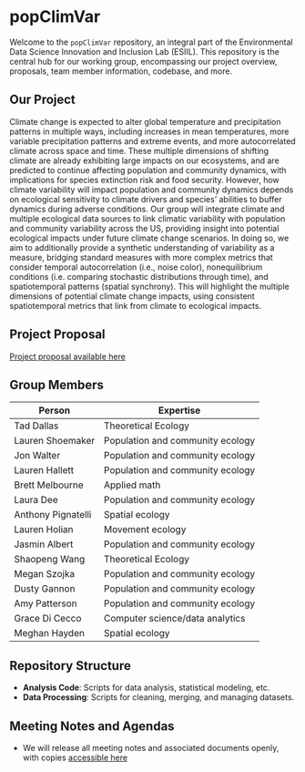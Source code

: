 
# popClimVar

Welcome to the `popClimVar` repository, an integral part of the Environmental Data Science Innovation and Inclusion Lab (ESIIL). This repository is the central hub for our working group, encompassing our project overview, proposals, team member information, codebase, and more.

## Our Project
Climate change is expected to alter global temperature and precipitation patterns in multiple ways, including increases in mean temperatures, more variable precipitation patterns and extreme events, and more autocorrelated climate across space and time. These multiple dimensions of shifting climate are already exhibiting large impacts on our ecosystems, and are predicted to continue affecting population and community dynamics, with implications for species extinction risk and food security. However, how climate variability will impact population and community dynamics depends on ecological sensitivity to climate drivers and species’ abilities to buffer dynamics during adverse conditions. Our group will integrate climate and multiple ecological data sources to link climatic variability with population and community variability across the US, providing insight into potential ecological impacts under future climate change scenarios. In doing so, we aim to additionally provide a synthetic understanding of variability as a measure, bridging standard measures with more complex metrics that consider temporal autocorrelation (i.e., noise
color), nonequilibrium conditions (i.e. comparing stochastic distributions through time), and spatiotemporal patterns (spatial synchrony). This will highlight the multiple dimensions of potential climate change impacts, using consistent spatiotemporal metrics that link from climate to ecological impacts.


## Project Proposal
[Project proposal available here](assets/main.pdf)


## Group Members


| Person | Expertise |
| -------- | ------- |
| Tad Dallas				 |    Theoretical Ecology    |
| Lauren Shoemaker	 |  	Population and community ecology  |
| Jon Walter				 |   Population and community ecology  |
| Lauren Hallett		 |  	Population and community ecology  |
| Brett Melbourne		 |  	Applied math  |
| Laura Dee				   |   Population and community ecology  |
| Anthony Pignatelli |  	Spatial ecology  |
| Lauren Holian			 |  	Movement ecology  |
| Jasmin Albert			 |  	Population and community ecology  |
| Shaopeng Wang			 |  	Theoretical Ecology  |
| Megan Szojka			 |  	Population and community ecology  |
| Dusty Gannon			 |  	Population and community ecology  |
| Amy Patterson			 |  	Population and community ecology  |
| Grace Di Cecco		 |  	Computer science/data analytics  |
| Meghan Hayden			 |  	Spatial ecology  |




## Repository Structure
- **Analysis Code**: Scripts for data analysis, statistical modeling, etc.
- **Data Processing**: Scripts for cleaning, merging, and managing datasets.



## Meeting Notes and Agendas
- We will release all meeting notes and associated documents openly, with copies [accessible here](assets/meetingNotes.md)




